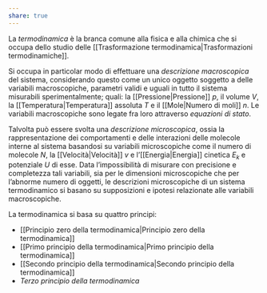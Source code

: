 ```yaml
---
share: true
---
```

La *termodinamica* è la branca comune alla fisica e alla chimica che si occupa dello studio delle [[Trasformazione termodinamica|Trasformazioni termodinamiche]].

Si occupa in particolar modo di effettuare una *descrizione macroscopica* del sistema, considerando questo come un unico oggetto soggetto a delle variabili macroscopiche, parametri validi e uguali in tutto il sistema misurabili sperimentalmente; quali: la [[Pressione|Pressione]] $p$, il volume $V$, la [[Temperatura|Temperatura]] assoluta $T$ e il [[Mole|Numero di moli]] $n$. 
Le variabili macroscopiche sono legate fra loro attraverso *equazioni di stato*.

Talvolta può essere svolta una *descrizione microscopica*, ossia la rappresentazione dei comportamenti e delle interazioni delle molecole interne al sistema basandosi su variabili microscopiche come il numero di molecole $N$, la [[Velocità|Velocità]] $v$ e l’[[Energia|Energia]] cinetica $E_k$ e potenziale $U$ di esse.
Data l’impossibilità di misurare con precisione e completezza tali variabili, sia per le dimensioni microscopiche che per l’abnorme numero di oggetti, le descrizioni microscopiche di un sistema termodinamico si basano su supposizioni e ipotesi relazionate alle variabili macroscopiche.

La termodinamica si basa su quattro principi:
- [[Principio zero della termodinamica|Principio zero della termodinamica]]
- [[Primo principio della termodinamica|Primo principio della termodinamica]]
- [[Secondo principio della termodinamica|Secondo principio della termodinamica]]
- *Terzo principio della termodinamica*